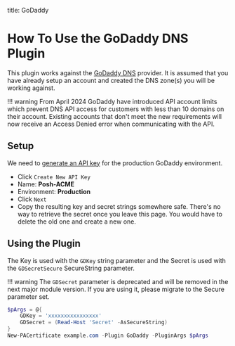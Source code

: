 title: GoDaddy

# How To Use the GoDaddy DNS Plugin

This plugin works against the [GoDaddy DNS](https://www.godaddy.com) provider. It is assumed that you have already setup an account and created the DNS zone(s) you will be working against. 

!!! warning
    From April 2024 GoDaddy have introduced API account limits which prevent DNS API access for customers with less than 10 domains on their account. Existing accounts that don't meet the new requirements will now receive an Access Denied error when communicating with the API.

## Setup

We need to [generate an API key](https://developer.godaddy.com/keys) for the production GoDaddy environment.

- Click `Create New API Key`
- Name: **Posh-ACME**
- Environment: **Production**
- Click `Next`
- Copy the resulting key and secret strings somewhere safe. There's no way to retrieve the secret once you leave this page. You would have to delete the old one and create a new one.

## Using the Plugin

The Key is used with the `GDKey` string parameter and the Secret is used with the `GDSecretSecure` SecureString parameter.

!!! warning
    The `GDSecret` parameter is deprecated and will be removed in the next major module version. If you are using it, please migrate to the Secure parameter set.

```powershell
$pArgs = @{
    GDKey = 'xxxxxxxxxxxxxxxx'
    GDSecret = (Read-Host 'Secret' -AsSecureString)
}
New-PACertificate example.com -Plugin GoDaddy -PluginArgs $pArgs
```
